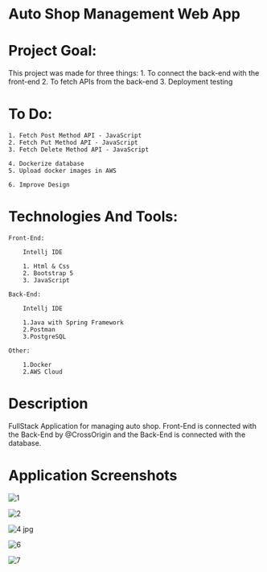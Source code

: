 # Auto Shop Management Web App

# Project Goal: 
This project was made for three things:
    1. To connect the back-end with the front-end
    2. To fetch APIs from the back-end
    3. Deployment testing

# To Do:
    1. Fetch Post Method API - JavaScript
    2. Fetch Put Method API - JavaScript
    3. Fetch Delete Method API - JavaScript

    4. Dockerize database
    5. Upload docker images in AWS

    6. Improve Design

    
# Technologies And Tools:
    Front-End:

        Intellj IDE

        1. Html & Css
        2. Bootstrap 5
        3. JavaScript

    Back-End:

        Intellj IDE
        
        1.Java with Spring Framework
        2.Postman
        3.PostgreSQL
        
    Other:

        1.Docker    
        2.AWS Cloud

# Description
    
FullStack Application for managing auto shop.
Front-End is connected with the Back-End by @CrossOrigin
and the Back-End is connected with the database.

# Application Screenshots

![1](https://user-images.githubusercontent.com/95184489/161398431-9aeea7a3-f90d-4afb-a1e1-1e18e611fce0.png)

![2](https://user-images.githubusercontent.com/95184489/161398440-ba75a220-f9f1-4926-880e-2733fe4cbb6f.png)

![4 jpg](https://user-images.githubusercontent.com/95184489/161398446-84c41c58-8239-4af2-a173-a1fe18645540.png)

![6](https://user-images.githubusercontent.com/95184489/161398452-541925c3-fba5-48b1-b610-a55059367d0c.png)

![7](https://user-images.githubusercontent.com/95184489/161398457-45a6450e-f2ee-4636-9228-22959dad254d.png)




